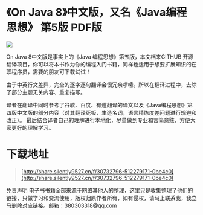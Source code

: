 # 《On Java 8》中文版，又名《Java编程思想》 第5版 PDF版


![](https://tva1.sinaimg.cn/large/008i3skNgy1gu9icf5f8jj613o0u0abr02.jpg)


On Java 8中文版是事实上的《Java 编程思想》第五版，本文档来GITHUB 开源翻译项目，你可以将本书作为你的编程入门书籍，同样也适用于想要扩展知识的在职程序员，需要的朋友可下载试试！

由于中英行文差异，完全的逐字逐句翻译会很冗余啰嗦。所以在翻译过程中，去除了部分主题无关内容、重复描写。

译者在翻译中同时参考了谷歌、百度、有道翻译的译文以及《Java编程思想》第四版中文版的部分内容（对其翻译死板，生造名词，语言精炼度差问题进行规避和改正）。
最后结合译者自己的理解进行本地化，尽量做到专业和言简意赅，方便大家更好的理解学习。




# 下载地址
> [http://share.silently9527.cn/f/30732796-512279171-0be4c0](http://share.silently9527.cn/f/30732796-512279171-0be4c0)

免责声明
电子书书籍全部来源于网络其他人的整理，这里只是收集整理了他们的链接，只做学习和交流使用，版权归原作者所有，如有侵权，请马上联系我，我立马删除对应链接。邮箱：380303318@qq.com

